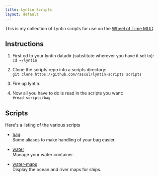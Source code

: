 ```yaml
---
title: Lyntin Scripts
layout: default
---
```


This is my collection of Lyntin scripts for use on the 
[Wheel of Time MUD](http://wotmud.org).

## Instructions

1. First cd to your lyntin datadir (substitute wherever you have it set to):  
   `cd ~/lyntin`

2. Clone the scripts repo into a scripts directory:  
   `git clone https://github.com/rascul/lyntin-scripts scripts`

3. Fire up lyntin.

4. Now all you have to do is read in the scripts you want:  
   `#read scripts/bag`

## Scripts

Here's a listing of the various scripts

*  [bag](bag)  
   Some aliases to make handling of your bag easier.

*  [water](water)  
   Manage your water container.

*  [water-maps](water-maps)  
   Display the ocean and river maps for ships.

